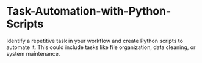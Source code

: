 # Task-Automation-with-Python-Scripts

Identify a repetitive task in your workflow and create
Python scripts to automate it. This could include tasks
like file organization, data cleaning, or system
maintenance.
